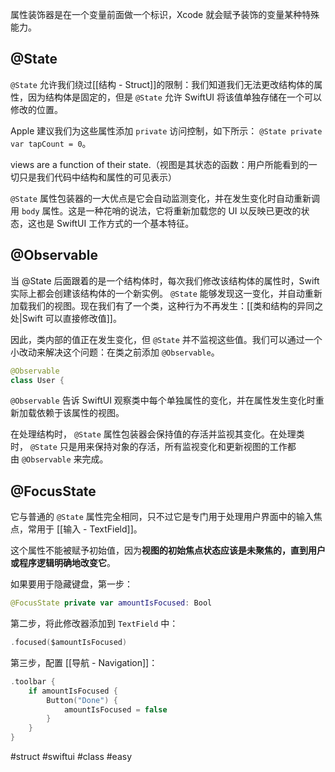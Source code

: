 属性装饰器是在一个变量前面做一个标识，Xcode 就会赋予装饰的变量某种特殊能力。

## @State

`@State` 允许我们绕过[[结构 - Struct]]的限制：我们知道我们无法更改结构体的属性，因为结构体是固定的，但是 `@State` 允许 SwiftUI 将该值单独存储在一个可以修改的位置。

Apple 建议我们为这些属性添加 `private` 访问控制，如下所示： `@State private var tapCount = 0`。

views are a function of their state.（视图是其状态的函数：用户所能看到的一切只是我们代码中结构和属性的可见表示）

`@State` 属性包装器的一大优点是它会自动监测变化，并在发生变化时自动重新调用 `body` 属性。这是一种花哨的说法，它将重新加载您的 UI 以反映已更改的状态，这也是 SwiftUI 工作方式的一个基本特征。

## @Observable

当 @State 后面跟着的是一个结构体时，每次我们修改该结构体的属性时，Swift 实际上都会创建该结构体的一个新实例。 `@State` 能够发现这一变化，并自动重新加载我们的视图。现在我们有了一个类，这种行为不再发生：[[类和结构的异同之处|Swift 可以直接修改值]]。

因此，类内部的值正在发生变化，但 `@State` 并不监视这些值。我们可以通过一个小改动来解决这个问题：在类之前添加 `@Observable`。

```swift
@Observable
class User {
```

`@Observable` 告诉 SwiftUI 观察类中每个单独属性的变化，并在属性发生变化时重新加载依赖于该属性的视图。

在处理结构时， `@State` 属性包装器会保持值的存活并监视其变化。在处理类时， `@State` 只是用来保持对象的存活，所有监视变化和更新视图的工作都由 `@Observable` 来完成。

## @FocusState

它与普通的 `@State` 属性完全相同，只不过它是专门用于处理用户界面中的输入焦点，常用于 [[输入 - TextField]]。

这个属性不能被赋予初始值，因为**视图的初始焦点状态应该是未聚焦的，直到用户或程序逻辑明确地改变它**。

如果要用于隐藏键盘，第一步：

```swift
@FocusState private var amountIsFocused: Bool
```

第二步，将此修改器添加到 `TextField` 中：

```swift
.focused($amountIsFocused)
```

第三步，配置 [[导航 - Navigation]]：

```swift
.toolbar {
    if amountIsFocused {
        Button("Done") {
            amountIsFocused = false
        }
    }
}
```

#struct #swiftui #class #easy 